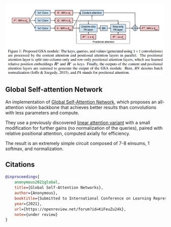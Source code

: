 <img src="./gsa.png" width="500px"></img>

## Global Self-attention Network

An implementation of <a href="https://openreview.net/forum?id=KiFeuZu24k">Global Self-Attention Network</a>, which proposes an all-attention vision backbone that achieves better results than convolutions with less parameters and compute.

They use a previously discovered <a href="https://arxiv.org/abs/1812.01243">linear attention variant</a> with a small modification for further gains (no normalization of the queries), paired with relative positional attention, computed axially for efficiency.

The result is an extremely simple circuit composed of 7-8 einsums, 1 softmax, and normalization.

## Citations

```bibtex
@inproceedings{
    anonymous2021global,
    title={Global Self-Attention Networks},
    author={Anonymous},
    booktitle={Submitted to International Conference on Learning Representations},
    year={2021},
    url={https://openreview.net/forum?id=KiFeuZu24k},
    note={under review}
}
```
